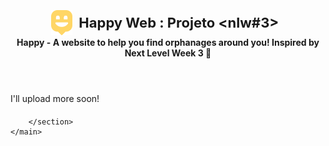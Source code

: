 <body>
    <header style="text-align: center">
        <div id="title" style="display: flex; align-items: center; justify-content: center">
            <img style="height: 40px"
                src="./public/images/logo-icon.png" 
                alt="Logomarca da Happy"
            >
            <h1 style="font-weight: bold; font-size: 22px; font-weight: 700; margin: 10px">Happy Web : Projeto &lt;nlw#3&gt;</h1>
        </div>
        <strong>
            Happy - A website to help you find orphanages around you! Inspired by Next
            Level Week 3 🚀
        </strong>
    </header>
    <main style="margin-top: 20px">
        <p>I'll upload more soon!</p>
        <section id="releases" class="releases topic" style="margin-top: 20px">
           
        </section>
    </main>
</body>
